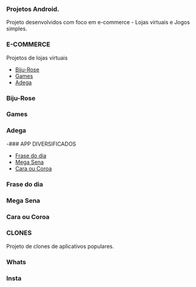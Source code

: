 ### Projetos Android.

Projeto desenvolvidos com foco em e-commerce - Lojas virtuais e Jogos simples.

### E-COMMERCE
Projetos de lojas virtuais

- [Biju-Rose ](#biju-rose)
- [Games ](#games)
- [Adega](#adega)

### Biju-Rose
### Games
### Adega

-### APP DIVERSIFICADOS

- [Frase do dia](#frase-do-dia)
- [Mega Sena](#mega-sena)
- [Cara ou Coroa](#cara-ou-coroa)


### Frase do dia
### Mega Sena
### Cara ou Coroa


### CLONES

Projeto de clones de aplicativos populares.

### Whats
### Insta

